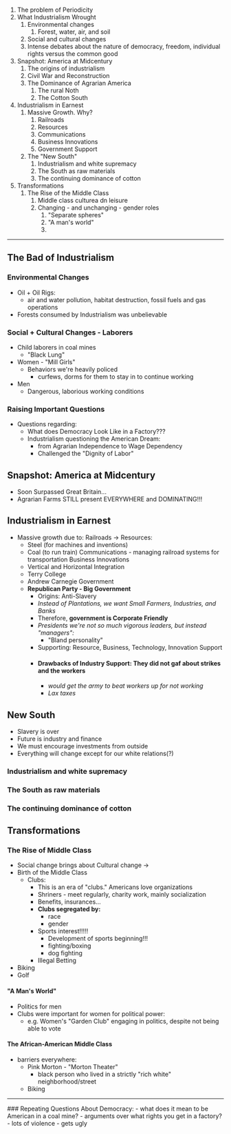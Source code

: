 ```table-of-contents
```

1. The problem of Periodicity
2. What Industrialism Wrought
	1. Environmental changes
		1. Forest, water, air, and soil
	2. Social and cultural changes
	3. Intense debates about the nature of democracy, freedom, individual rights versus the common good
3. Snapshot: America at Midcentury
	1. The origins of industrialism
	2. Civil War and Reconstruction
	3. The Dominance of Agrarian America
		1. The rural Noth
		2. The Cotton South
4. Industrialism in Earnest
	1. Massive Growth. Why?
		1. Railroads
		2. Resources
		3. Communications
		4. Business Innovations
		5. Government Support
	2. The "New South"
		1. Industrialism and white supremacy
		2. The South as raw materials
		3. The continuing dominance of cotton
5. Transformations
	1. The Rise of the Middle Class
		1. Middle class culturea dn leisure
		2. Changing - and unchanging - gender roles
			1. "Separate spheres"
			2. "A man's world"
			3. 

<hr>

## The Bad of Industrialism
### Environmental Changes
- Oil + Oil Rigs:
	- air and water pollution, habitat destruction, fossil fuels and gas operations
- Forests consumed by Industrialism was unbelievable

### Social + Cultural Changes - Laborers
- Child laborers in coal mines
	- "Black Lung"
- Women - "Mill Girls"
	- Behaviors we're heavily policed
		- curfews, dorms for them to stay in to continue working
- Men
	- Dangerous, laborious working conditions
### Raising Important Questions
- Questions regarding:
	- What does Democracy Look Like in a Factory???
	- Industrialism questioning the American Dream:
		- from Agrarian Independence to Wage Dependency
		- Challenged the "Dignity of Labor"

## Snapshot: America at Midcentury
- Soon Surpassed Great Britain...
- Agrarian Farms STILL present EVERYWHERE and DOMINATING!!!

## Industrialism in Earnest
- Massive growth due to:
Railroads ->
Resources:
	- Steel (for machines and inventions)
	- Coal (to run train)
Communications - managing railroad systems for transportation
Business Innovations
	- Vertical and Horizontal Integration
	- Terry College
	- Andrew Carnegie
Government
	- **Republican Party - Big Government**
		- Origins: Anti-Slavery
		- *Instead of Plantations, we want Small Farmers, Industries, and Banks*
		- Therefore, **government is Corporate Friendly**
		- *Presidents we're not so much vigorous leaders, but instead "managers":*
			- "Bland personality"
		- Supporting: Resource, Business, Technology, Innovation Support
		- #### **Drawbacks of Industry Support:** They did not gaf about strikes and the workers
			- *would get the army to beat workers up for not working*
			- *Lax taxes*


## New South
- Slavery is over
- Future is industry and finance
- We must encourage investments from outside
- Everything will change except for our white relations(?)

### Industrialism and white supremacy
### The South as raw materials
### The continuing dominance of cotton

## Transformations
### The Rise of Middle Class
- Social change brings about Cultural change ->
- Birth of the Middle Class
	- Clubs:
		- This is an era of "clubs." Americans love organizations
		- Shriners - meet regularly, charity work, mainly socialization
		- Benefits, insurances...
		- **Clubs segregated by:**
			- race
			- gender
		- Sports interest!!!!!
			- Development of sports beginning!!!
			- fighting/boxing
			- dog fighting
		- Illegal Betting
- Biking
- Golf

#### "A Man's World"
- Politics for men
- Clubs were important for women for political power:
	- e.g. Women's "Garden Club" engaging in politics, despite not being able to vote

#### The African-American Middle Class
- barriers everywhere:
	- Pink Morton - "Morton Theater"
		- black person who lived in a strictly "rich white" neighborhood/street
	- Biking

<hr>
### Repeating Questions About Democracy:
- what does it mean to be American in a coal mine?
	- arguments over what rights you get in a factory?
		- lots of violence
		- gets ugly

